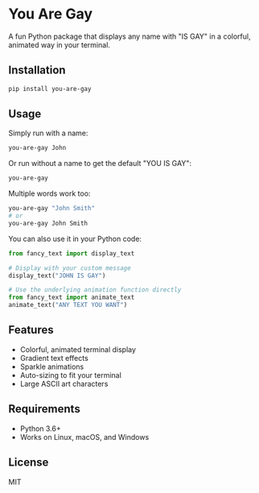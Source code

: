 # You Are Gay

A fun Python package that displays any name with "IS GAY" in a colorful, animated way in your terminal.

## Installation

```bash
pip install you-are-gay
```

## Usage

Simply run with a name:

```bash
you-are-gay John
```

Or run without a name to get the default "YOU IS GAY":

```bash
you-are-gay
```

Multiple words work too:

```bash
you-are-gay "John Smith"
# or
you-are-gay John Smith
```

You can also use it in your Python code:

```python
from fancy_text import display_text

# Display with your custom message
display_text("JOHN IS GAY")

# Use the underlying animation function directly
from fancy_text import animate_text
animate_text("ANY TEXT YOU WANT")
```

## Features

- Colorful, animated terminal display
- Gradient text effects
- Sparkle animations
- Auto-sizing to fit your terminal
- Large ASCII art characters

## Requirements

- Python 3.6+
- Works on Linux, macOS, and Windows

## License

MIT
